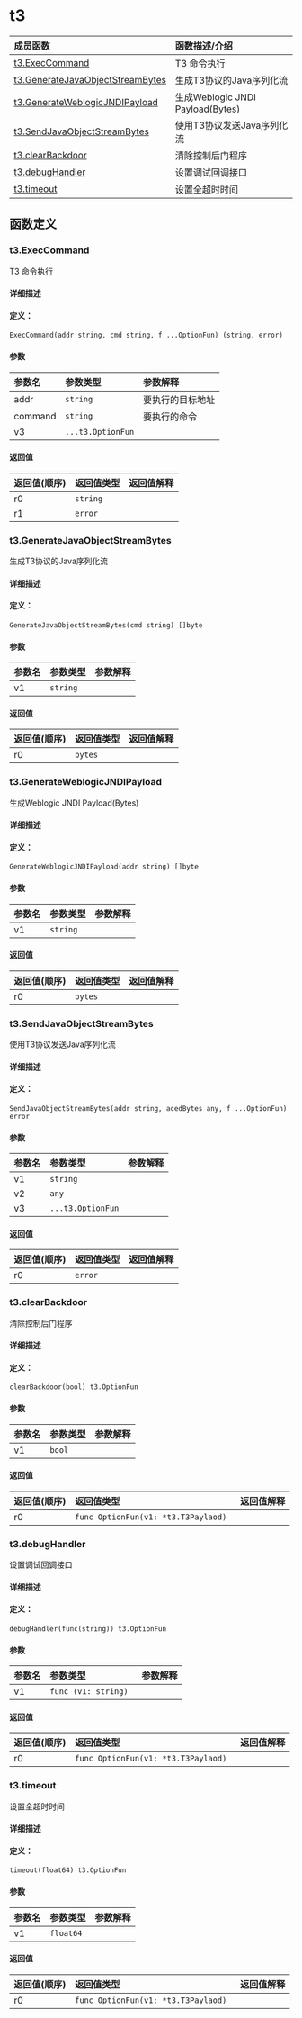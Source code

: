 # t3


|成员函数|函数描述/介绍|
|:------|:--------|
 | [t3.ExecCommand](#t3execcommand) | T3 命令执行 |
 | [t3.GenerateJavaObjectStreamBytes](#t3generatejavaobjectstreambytes) | 生成T3协议的Java序列化流 |
 | [t3.GenerateWeblogicJNDIPayload](#t3generateweblogicjndipayload) | 生成Weblogic JNDI Payload(Bytes) |
 | [t3.SendJavaObjectStreamBytes](#t3sendjavaobjectstreambytes) | 使用T3协议发送Java序列化流 |
 | [t3.clearBackdoor](#t3clearbackdoor) | 清除控制后门程序 |
 | [t3.debugHandler](#t3debughandler) | 设置调试回调接口 |
 | [t3.timeout](#t3timeout) | 设置全超时时间 |




 



## 函数定义

### t3.ExecCommand

T3 命令执行

#### 详细描述



#### 定义：

`ExecCommand(addr string, cmd string, f ...OptionFun) (string, error)`


#### 参数

|参数名|参数类型|参数解释|
|:-----------|:---------- |:-----------|
| addr | `string` |  要执行的目标地址 |
| command | `string` |  要执行的命令 |
| v3 | `...t3.OptionFun` |   |





#### 返回值

|返回值(顺序)|返回值类型|返回值解释|
|:-----------|:---------- |:-----------|
| r0 | `string` |   |
| r1 | `error` |   |


 
### t3.GenerateJavaObjectStreamBytes

生成T3协议的Java序列化流

#### 详细描述



#### 定义：

`GenerateJavaObjectStreamBytes(cmd string) []byte`


#### 参数

|参数名|参数类型|参数解释|
|:-----------|:---------- |:-----------|
| v1 | `string` |   |





#### 返回值

|返回值(顺序)|返回值类型|返回值解释|
|:-----------|:---------- |:-----------|
| r0 | `bytes` |   |


 
### t3.GenerateWeblogicJNDIPayload

生成Weblogic JNDI Payload(Bytes)

#### 详细描述



#### 定义：

`GenerateWeblogicJNDIPayload(addr string) []byte`


#### 参数

|参数名|参数类型|参数解释|
|:-----------|:---------- |:-----------|
| v1 | `string` |   |





#### 返回值

|返回值(顺序)|返回值类型|返回值解释|
|:-----------|:---------- |:-----------|
| r0 | `bytes` |   |


 
### t3.SendJavaObjectStreamBytes

使用T3协议发送Java序列化流

#### 详细描述



#### 定义：

`SendJavaObjectStreamBytes(addr string, acedBytes any, f ...OptionFun) error`


#### 参数

|参数名|参数类型|参数解释|
|:-----------|:---------- |:-----------|
| v1 | `string` |   |
| v2 | `any` |   |
| v3 | `...t3.OptionFun` |   |





#### 返回值

|返回值(顺序)|返回值类型|返回值解释|
|:-----------|:---------- |:-----------|
| r0 | `error` |   |


 
### t3.clearBackdoor

清除控制后门程序

#### 详细描述



#### 定义：

`clearBackdoor(bool) t3.OptionFun`


#### 参数

|参数名|参数类型|参数解释|
|:-----------|:---------- |:-----------|
| v1 | `bool` |   |





#### 返回值

|返回值(顺序)|返回值类型|返回值解释|
|:-----------|:---------- |:-----------|
| r0 | `func OptionFun(v1: *t3.T3Paylaod) ` |   |


 
### t3.debugHandler

设置调试回调接口

#### 详细描述



#### 定义：

`debugHandler(func(string)) t3.OptionFun`


#### 参数

|参数名|参数类型|参数解释|
|:-----------|:---------- |:-----------|
| v1 | `func (v1: string) ` |   |





#### 返回值

|返回值(顺序)|返回值类型|返回值解释|
|:-----------|:---------- |:-----------|
| r0 | `func OptionFun(v1: *t3.T3Paylaod) ` |   |


 
### t3.timeout

设置全超时时间

#### 详细描述



#### 定义：

`timeout(float64) t3.OptionFun`


#### 参数

|参数名|参数类型|参数解释|
|:-----------|:---------- |:-----------|
| v1 | `float64` |   |





#### 返回值

|返回值(顺序)|返回值类型|返回值解释|
|:-----------|:---------- |:-----------|
| r0 | `func OptionFun(v1: *t3.T3Paylaod) ` |   |


 


